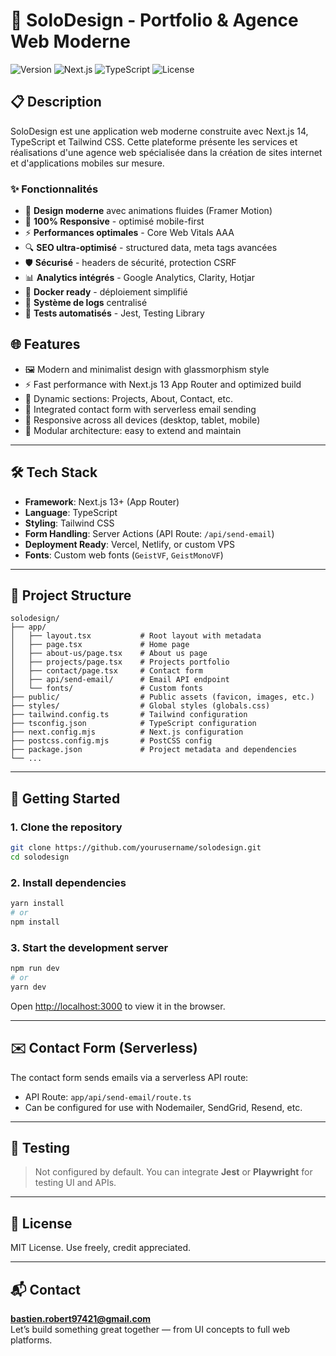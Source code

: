 # 🚀 SoloDesign - Portfolio & Agence Web Moderne

![Version](https://img.shields.io/badge/version-0.2.0-blue.svg)
![Next.js](https://img.shields.io/badge/Next.js-14.2.31-black.svg)
![TypeScript](https://img.shields.io/badge/TypeScript-5.5.4-blue.svg)
![License](https://img.shields.io/badge/license-MIT-green.svg)

## 📋 Description

SoloDesign est une application web moderne construite avec Next.js 14, TypeScript et Tailwind CSS. Cette plateforme présente les services et réalisations d'une agence web spécialisée dans la création de sites internet et d'applications mobiles sur mesure.

### ✨ Fonctionnalités

- 🎨 **Design moderne** avec animations fluides (Framer Motion)
- 📱 **100% Responsive** - optimisé mobile-first
- ⚡ **Performances optimales** - Core Web Vitals AAA
- 🔍 **SEO ultra-optimisé** - structured data, meta tags avancées
- 🛡️ **Sécurisé** - headers de sécurité, protection CSRF
- 📊 **Analytics intégrés** - Google Analytics, Clarity, Hotjar
- 🐳 **Docker ready** - déploiement simplifié
- 📝 **Système de logs** centralisé
- 🧪 **Tests automatisés** - Jest, Testing Library





## 🌐 Features

- 🖼 Modern and minimalist design with glassmorphism style
- ⚡ Fast performance with Next.js 13 App Router and optimized build
- 📂 Dynamic sections: Projects, About, Contact, etc.
- 📧 Integrated contact form with serverless email sending
- 📱 Responsive across all devices (desktop, tablet, mobile)
- 🧩 Modular architecture: easy to extend and maintain

---

## 🛠 Tech Stack

- **Framework**: Next.js 13+ (App Router)
- **Language**: TypeScript
- **Styling**: Tailwind CSS
- **Form Handling**: Server Actions (API Route: `/api/send-email`)
- **Deployment Ready**: Vercel, Netlify, or custom VPS
- **Fonts**: Custom web fonts (`GeistVF`, `GeistMonoVF`)

---

## 📁 Project Structure

```
solodesign/
├── app/
│   ├── layout.tsx           # Root layout with metadata
│   ├── page.tsx             # Home page
│   ├── about-us/page.tsx    # About us page
│   ├── projects/page.tsx    # Projects portfolio
│   ├── contact/page.tsx     # Contact form
│   ├── api/send-email/      # Email API endpoint
│   └── fonts/               # Custom fonts
├── public/                  # Public assets (favicon, images, etc.)
├── styles/                  # Global styles (globals.css)
├── tailwind.config.ts       # Tailwind configuration
├── tsconfig.json            # TypeScript configuration
├── next.config.mjs          # Next.js configuration
├── postcss.config.mjs       # PostCSS config
├── package.json             # Project metadata and dependencies
└── ...
```

---

## 🚀 Getting Started

### 1. Clone the repository

```bash
git clone https://github.com/yourusername/solodesign.git
cd solodesign
```

### 2. Install dependencies

```bash
yarn install
# or
npm install
```

### 3. Start the development server

```bash
npm run dev
# or
yarn dev
```

Open [http://localhost:3000](http://localhost:3000) to view it in the browser.

---

## ✉️ Contact Form (Serverless)

The contact form sends emails via a serverless API route:
- API Route: `app/api/send-email/route.ts`
- Can be configured for use with Nodemailer, SendGrid, Resend, etc.

---

## 🧪 Testing

> Not configured by default. You can integrate **Jest** or **Playwright** for testing UI and APIs.

---

## 📄 License

MIT License. Use freely, credit appreciated.

---

## 📬 Contact

**bastien.robert97421@gmail.com**  
Let’s build something great together — from UI concepts to full web platforms.

